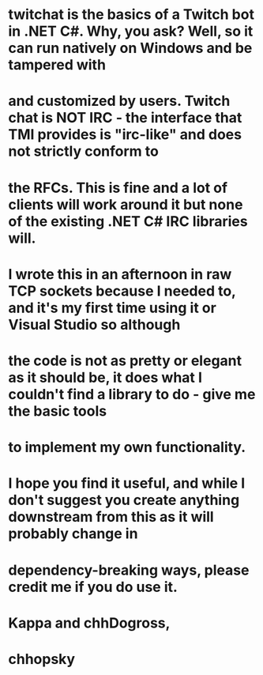 # twitchat is the basics of a Twitch bot in .NET C#.  Why, you ask?  Well, so it can run natively on Windows and be tampered with 
# and customized by users.  Twitch chat is NOT IRC - the interface that TMI provides is "irc-like" and does not strictly conform to
# the RFCs.  This is fine and a lot of clients will work around it but none of the existing .NET C# IRC libraries will.
#
# I wrote this in an afternoon in raw TCP sockets because I needed to, and it's my first time using it or Visual Studio so although
# the code is not as pretty or elegant as it should be, it does what I couldn't find a library to do - give me the basic tools
# to implement my own functionality.
#
# I hope you find it useful, and while I don't suggest you create anything downstream from this as it will probably change in
# dependency-breaking ways, please credit me if you do use it.
#
# Kappa and chhDogross,
# chhopsky
